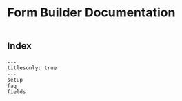 # Form Builder Documentation

```{include} snippets/wiphint.md
```

## Index

```{toctree}
---
titlesonly: true
---
setup
faq
fields
```
